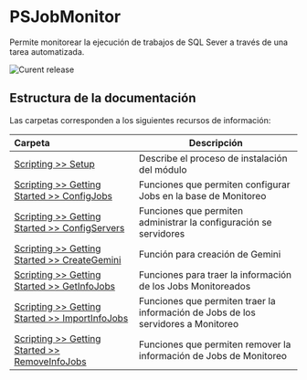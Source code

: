 # PSJobMonitor

Permite monitorear la ejecución de trabajos de SQL Sever a través de una tarea automatizada.

![Curent release](https://img.shields.io/badge/version-1.0.0000.00000-f39f37.svg)


## Estructura de la documentación

Las carpetas corresponden a los siguientes recursos de información:

| Carpeta  | Descripción  |
|:---|---|
| [Scripting >> Setup](Scripting/setup)  | Describe el proceso de instalación del módulo |
| [Scripting >> Getting Started >> ConfigJobs](Scripting/getting-started/ConfigJobs)  | Funciones que permiten configurar Jobs en la base de Monitoreo |
| [Scripting >> Getting Started >> ConfigServers](Scripting/getting-started/ConfigServers)  | Funciones que permiten administrar la configuración se servidores |
| [Scripting >> Getting Started >> CreateGemini](Scripting/getting-started/CreateGemini)  | Función para creación de Gemini |
| [Scripting >> Getting Started >> GetInfoJobs](Scripting/getting-started/GetInfoJobs)  | Funciones para traer la información de los Jobs Monitoreados |
| [Scripting >> Getting Started >> ImportInfoJobs](Scripting/getting-started/ImportInfoJobs)  | Funciones que permiten traer la información de Jobs de los servidores a Monitoreo |
| [Scripting >> Getting Started >> RemoveInfoJobs](Scripting/getting-started/RemoveInfoJobs)  | Funciones que permiten remover la información de Jobs de Monitoreo |
